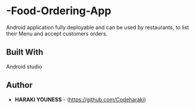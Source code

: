 # -Food-Ordering-App
Android application fully deployable and can be used by restaurants, to list their Menu and accept customers orders.

## Built With
Android studio

## Author
* **HARAKI YOUNESS** - (https://github.com/Codeharaki) 
